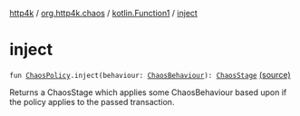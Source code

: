 [http4k](../../index.md) / [org.http4k.chaos](../index.md) / [kotlin.Function1](index.md) / [inject](./inject.md)

# inject

`fun `[`ChaosPolicy`](../-chaos-policy.md)`.inject(behaviour: `[`ChaosBehaviour`](../-chaos-behaviour.md)`): `[`ChaosStage`](../-chaos-stage.md) [(source)](https://github.com/http4k/http4k/blob/master/http4k-testing-chaos/src/main/kotlin/org/http4k/chaos/ChaosPolicies.kt#L23)

Returns a ChaosStage which applies some ChaosBehaviour based upon if the policy applies to the
passed transaction.

